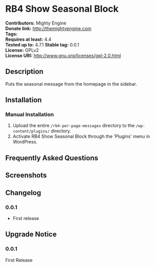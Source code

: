 # RB4 Show Seasonal Block #
**Contributors:**      Mighty Engine  
**Donate link:**       http://themightyengine.com  
**Tags:**  
**Requires at least:** 4.4  
**Tested up to:**      4.7.1 
**Stable tag:**        0.0.1  
**License:**           GPLv2  
**License URI:**       http://www.gnu.org/licenses/gpl-2.0.html  

## Description ##

Puts the seasonal message from the homepage in the sidebar.

## Installation ##

### Manual Installation ###

1. Upload the entire `/rb4-per-page-messages` directory to the `/wp-content/plugins/` directory.
2. Activate RB4 Show Seasonal Block through the 'Plugins' menu in WordPress.

## Frequently Asked Questions ##


## Screenshots ##


## Changelog ##

### 0.0.1 ###
* First release

## Upgrade Notice ##

### 0.0.1 ###
First Release

